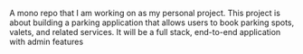 A mono repo that I am working on as my personal project. This project is about building a parking application that allows users to book parking spots, valets, and related services. It will be a full stack, end-to-end application with admin features
